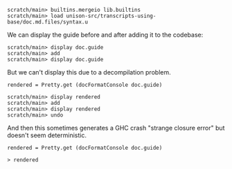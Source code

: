 
```ucm:hide
scratch/main> builtins.mergeio lib.builtins
scratch/main> load unison-src/transcripts-using-base/doc.md.files/syntax.u
```

We can display the guide before and after adding it to the codebase:

```ucm
scratch/main> display doc.guide
scratch/main> add
scratch/main> display doc.guide
```

But we can't display this due to a decompilation problem.

```unison
rendered = Pretty.get (docFormatConsole doc.guide)
```

```ucm
scratch/main> display rendered
scratch/main> add
scratch/main> display rendered
scratch/main> undo
```

And then this sometimes generates a GHC crash "strange closure error" but doesn't seem deterministic.

```unison
rendered = Pretty.get (docFormatConsole doc.guide)

> rendered
```
